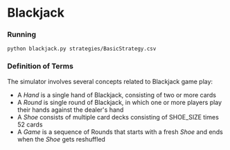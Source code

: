 # Blackjack

### Running

    python blackjack.py strategies/BasicStrategy.csv

### Definition of Terms

The simulator involves several concepts related to Blackjack game play:

- A _Hand_ is a single hand of Blackjack, consisting of two or more cards
- A _Round_ is single round of Blackjack, in which one or more players play their hands against the dealer's hand
- A _Shoe_ consists of multiple card decks consisting of SHOE_SIZE times 52 cards
- A _Game_ is a sequence of Rounds that starts with a fresh _Shoe_ and ends when the _Shoe_ gets reshuffled
